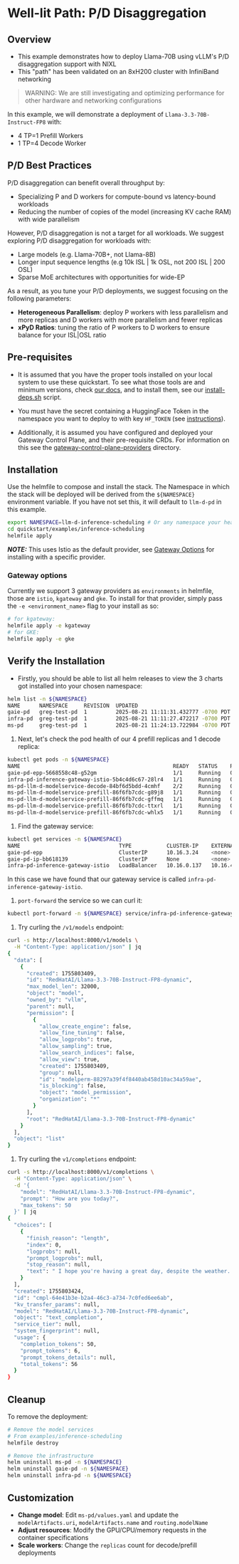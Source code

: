 # Well-lit Path: P/D Disaggregation

## Overview

- This example demonstrates how to deploy Llama-70B using vLLM's P/D disaggregation support with NIXL
- This "path" has been validated on an 8xH200 cluster with InfiniBand networking

> WARNING: We are still investigating and optimizing performance for other hardware and networking configurations

In this example, we will demonstrate a deployment of `Llama-3.3-70B-Instruct-FP8` with:

- 4 TP=1 Prefill Workers
- 1 TP=4 Decode Worker

## P/D Best Practices

P/D disaggregation can benefit overall throughput by:

- Specializing P and D workers for compute-bound vs latency-bound workloads
- Reducing the number of copies of the model (increasing KV cache RAM) with wide parallelism

However, P/D disaggregation is not a target for all workloads. We suggest exploring P/D disaggregation for workloads with:

- Large models (e.g. Llama-70B+, not Llama-8B)
- Longer input sequence lengths (e.g 10k ISL | 1k OSL, not 200 ISL | 200 OSL)
- Sparse MoE architectures with opportunities for wide-EP

As a result, as you tune your P/D deployments, we suggest focusing on the following parameters:

- **Heterogeneous Parallelism**: deploy P workers with less parallelism and more replicas and D workers with more parallelism and fewer replicas
- **xPyD Ratios**: tuning the ratio of P workers to D workers to ensure balance for your ISL|OSL ratio

## Pre-requisites

- It is assumed that you have the proper tools installed on your local system to use these quickstart. To see what those tools are and minimum versions, check [our docs](../../dependencies/README.md#required-tools), and to install them, see our [install-deps.sh](../../dependencies/install-deps.sh) script.

- You must have the secret containing a HuggingFace Token in the namespace you want to deploy to with key `HF_TOKEN` (see [instructions](../../dependencies/README.md#huggingface-token)).

- Additionally, it is assumed you have configured and deployed your Gateway Control Plane, and their pre-requisite CRDs. For information on this see the [gateway-control-plane-providers](../../gateway-control-plane-providers/) directory.

## Installation

Use the helmfile to compose and install the stack. The Namespace in which the stack will be deployed will be derived from the `${NAMESPACE}` environment variable. If you have not set this, it will default to `llm-d-pd` in this example.

```bash
export NAMESPACE=llm-d-inference-scheduling # Or any namespace your heart desires
cd quickstart/examples/inference-scheduling
helmfile apply
```

**_NOTE:_** This uses Istio as the default provider, see [Gateway Options](./README.md#gateway-options) for installing with a specific provider.

### Gateway options

Currently we support 3 gateway providers as `environments` in helmfile, those are `istio`, `kgateway` and `gke`. To install for that provider, simply pass the `-e <environment_name>` flag to your install as so:

```bash
# for kgateway:
helmfile apply -e kgateway
# for GKE:
helmfile apply -e gke
```

## Verify the Installation

- Firstly, you should be able to list all helm releases to view the 3 charts got installed into your chosen namespace:

```bash
helm list -n ${NAMESPACE}
NAME      NAMESPACE     REVISION  UPDATED                               STATUS    CHART                     APP VERSION
gaie-pd   greg-test-pd  1         2025-08-21 11:11:31.432777 -0700 PDT  deployed  inferencepool-v0.5.1      v0.5.1
infra-pd  greg-test-pd  1         2025-08-21 11:11:27.472217 -0700 PDT  deployed  llm-d-infra-v1.2.4        v0.2.0
ms-pd     greg-test-pd  1         2025-08-21 11:24:13.722984 -0700 PDT  deployed  llm-d-modelservice-v0.2.7 v0.2.0
```

1. Next, let's check the pod health of our 4 prefill replicas and 1 decode replica:

```bash
kubectl get pods -n ${NAMESPACE}
NAME                                                READY   STATUS    RESTARTS   AGE
gaie-pd-epp-5668558c48-g52gm                        1/1     Running   0          57m
infra-pd-inference-gateway-istio-5b4c4d6c67-28lr4   1/1     Running   0          57m
ms-pd-llm-d-modelservice-decode-84bf6d5bdd-4cmhf    2/2     Running   0          45m
ms-pd-llm-d-modelservice-prefill-86f6fb7cdc-g89j8   1/1     Running   0          45m
ms-pd-llm-d-modelservice-prefill-86f6fb7cdc-gffmq   1/1     Running   0          45m
ms-pd-llm-d-modelservice-prefill-86f6fb7cdc-ttxrl   1/1     Running   0          45m
ms-pd-llm-d-modelservice-prefill-86f6fb7cdc-whlx5   1/1     Running   0          45m
```

1. Find the gateway service:

```bash
kubectl get services -n ${NAMESPACE}
NAME                               TYPE           CLUSTER-IP    EXTERNAL-IP   PORT(S)                        AGE
gaie-pd-epp                        ClusterIP      10.16.3.24    <none>        9002/TCP,9090/TCP              58m
gaie-pd-ip-bb618139                ClusterIP      None          <none>        54321/TCP                      58m
infra-pd-inference-gateway-istio   LoadBalancer   10.16.0.137   10.16.4.2     15021:35235/TCP,80:35516/TCP   58m
```

In this case we have found that our gateway service is called `infra-pd-inference-gateway-istio`.

1. `port-forward` the service so we can curl it:

```bash
kubectl port-forward -n ${NAMESPACE} service/infra-pd-inference-gateway-istio 8000:80
```

1. Try curling the `/v1/models` endpoint:

```bash
curl -s http://localhost:8000/v1/models \
  -H "Content-Type: application/json" | jq
{
  "data": [
    {
      "created": 1755803409,
      "id": "RedHatAI/Llama-3.3-70B-Instruct-FP8-dynamic",
      "max_model_len": 32000,
      "object": "model",
      "owned_by": "vllm",
      "parent": null,
      "permission": [
        {
          "allow_create_engine": false,
          "allow_fine_tuning": false,
          "allow_logprobs": true,
          "allow_sampling": true,
          "allow_search_indices": false,
          "allow_view": true,
          "created": 1755803409,
          "group": null,
          "id": "modelperm-88297a39f4f8440ab458d10ac34a59ae",
          "is_blocking": false,
          "object": "model_permission",
          "organization": "*"
        }
      ],
      "root": "RedHatAI/Llama-3.3-70B-Instruct-FP8-dynamic"
    }
  ],
  "object": "list"
}
```

1. Try curling the `v1/completions` endpoint:

```bash
curl -s http://localhost:8000/v1/completions \
  -H "Content-Type: application/json" \
  -d '{
    "model": "RedHatAI/Llama-3.3-70B-Instruct-FP8-dynamic",
    "prompt": "How are you today?",
    "max_tokens": 50
  }' | jq
{
  "choices": [
    {
      "finish_reason": "length",
      "index": 0,
      "logprobs": null,
      "prompt_logprobs": null,
      "stop_reason": null,
      "text": " I hope you're having a great day, despite the weather. I'm just dropping by to say hi and to share with you a few things that I've been loving lately. As you know, I'm a big fan of trying out new products"
    }
  ],
  "created": 1755803424,
  "id": "cmpl-64e41b3e-b2a4-46c3-a734-7c0fed6ee6ab",
  "kv_transfer_params": null,
  "model": "RedHatAI/Llama-3.3-70B-Instruct-FP8-dynamic",
  "object": "text_completion",
  "service_tier": null,
  "system_fingerprint": null,
  "usage": {
    "completion_tokens": 50,
    "prompt_tokens": 6,
    "prompt_tokens_details": null,
    "total_tokens": 56
  }
}
```

## Cleanup

To remove the deployment:

```bash
# Remove the model services
# From examples/inference-scheduling
helmfile destroy

# Remove the infrastructure
helm uninstall ms-pd -n ${NAMESPACE}
helm uninstall gaie-pd -n ${NAMESPACE}
helm uninstall infra-pd -n ${NAMESPACE}
```

## Customization

- **Change model**: Edit `ms-pd/values.yaml` and update the `modelArtifacts.uri`, `modelArtifacts.name` and `routing.modelName`
- **Adjust resources**: Modify the GPU/CPU/memory requests in the container specifications
- **Scale workers**: Change the `replicas` count for decode/prefill deployments
